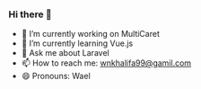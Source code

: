 ### Hi there 👋
- 🔭 I’m currently working on MultiCaret
- 🌱 I’m currently learning Vue.js
- 💬 Ask me about Laravel
- 📫 How to reach me: wnkhalifa99@gamil.com
- 😄 Pronouns: Wael


